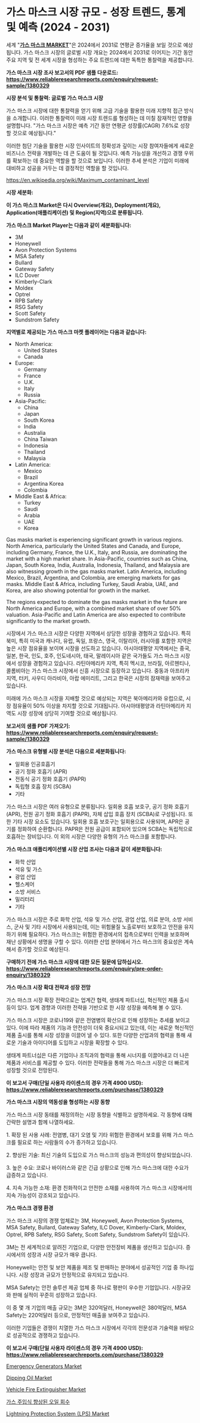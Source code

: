 <p><h1>가스 마스크 시장 규모 - 성장 트렌드, 통계 및 예측 (2024 - 2031)</h1></p><p>세계 "<strong><a href="https://www.reliableresearchreports.com/gas-masks-r1380329">가스 마스크 MARKET</a></strong>"은 2024에서 2031로 연평균 증가율을 보일 것으로 예상됩니다. 가스 마스크 시장의 글로벌 시장 개요는 2024에서 2031로 이어지는 기간 동안 주요 지역 및 전 세계 시장을 형성하는 주요 트렌드에 대한 독특한 통찰력을 제공합니다.</p>
<p><strong>가스 마스크 시장 조사 보고서의 PDF 샘플 다운로드: <a href="https://www.reliableresearchreports.com/enquiry/request-sample/1380329">https://www.reliableresearchreports.com/enquiry/request-sample/1380329</a></strong></p>
<p><strong>시장 분석 및 통찰력: 글로벌 가스 마스크 시장</strong></p>
<p><p>가스 마스크 시장에 대한 통찰력을 얻기 위해 고급 기술을 활용한 미래 지향적 접근 방식을 소개합니다. 이러한 통찰력이 미래 시장 트렌드를 형성하는 데 미칠 잠재적인 영향을 설명합니다. "가스 마스크 시장은 예측 기간 동안 연평균 성장률(CAGR) 7.6%로 성장할 것으로 예상됩니다."</p><p>이러한 첨단 기술을 활용한 시장 인사이트의 정확성과 깊이는 시장 참여자들에게 새로운 비즈니스 전략을 개발하는 데 큰 도움이 될 것입니다. 예측 가능성을 개선하고 경쟁 우위를 확보하는 데 중요한 역할을 할 것으로 보입니다. 이러한 추세 분석은 기업이 미래에 대비하고 성공을 거두는 데 결정적인 역할을 할 것입니다.</p></p>
<p><a href="%7CAUTHORITHY_DOMAIN_URL%7C">https://en.wikipedia.org/wiki/Maximum_contaminant_level</a></p>
<p><strong>시장 세분화:</strong></p>
<p><strong>이 가스 마스크 Market은 다시 Overview(개요), Deployment(개요), Application(애플리케이션) 및 Region(지역)으로 분류됩니다.</strong></p>
<p><strong>가스 마스크 Market Player는 다음과 같이 세분화됩니다:</strong></p>
<p><ul><li>3M</li><li>Honeywell</li><li>Avon Protection Systems</li><li>MSA Safety</li><li>Bullard</li><li>Gateway Safety</li><li>ILC Dover</li><li>Kimberly-Clark</li><li>Moldex</li><li>Optrel</li><li>RPB Safety</li><li>RSG Safety</li><li>Scott Safety</li><li>Sundstrom Safety</li></ul></p>
<p><strong>지역별로 제공되는 가스 마스크 마켓 플레이어는 다음과 같습니다:</strong></p>
<p><ul>
    <li>
        North America:
        <ul>
            <li>United States</li>
            <li>Canada</li>
        </ul>
    </li>
    <li>
        Europe:
        <ul>
            <li>Germany</li>
            <li>France</li>
            <li>U.K.</li>
            <li>Italy</li>
            <li>Russia</li>
        </ul>
    </li>
    <li>
        Asia-Pacific:
        <ul>
            <li>China</li>
            <li>Japan</li>
            <li>South Korea</li>
            <li>India</li>
            <li>Australia</li>
            <li>China Taiwan</li>
            <li>Indonesia</li>
            <li>Thailand</li>
            <li>Malaysia</li>
        </ul>
    </li>
    <li>
        Latin America:
        <ul>
            <li>Mexico</li>
            <li>Brazil</li>
            <li>Argentina Korea</li>
            <li>Colombia</li>
        </ul>
    </li>
    <li>
        Middle East & Africa:
        <ul>
            <li>Turkey</li>
            <li>Saudi</li>
            <li>Arabia</li>
            <li>UAE</li>
            <li>Korea</li>
        </ul>
    </li>
    </ul></p>
<p><p>Gas masks market is experiencing significant growth in various regions. North America, particularly the United States and Canada, and Europe, including Germany, France, the U.K., Italy, and Russia, are dominating the market with a high market share. In Asia-Pacific, countries such as China, Japan, South Korea, India, Australia, Indonesia, Thailand, and Malaysia are also witnessing growth in the gas masks market. Latin America, including Mexico, Brazil, Argentina, and Colombia, are emerging markets for gas masks. Middle East & Africa, including Turkey, Saudi Arabia, UAE, and Korea, are also showing potential for growth in the market.</p><p>The regions expected to dominate the gas masks market in the future are North America and Europe, with a combined market share of over 50% valuation. Asia-Pacific and Latin America are also expected to contribute significantly to the market growth.</p><p>시장에서 가스 마스크 시장은 다양한 지역에서 상당한 성장을 경험하고 있습니다. 특히 북미, 특히 미국과 캐나다, 유럽, 독일, 프랑스, 영국, 이탈리아, 러시아를 포함한 지역은 높은 시장 점유율을 보이며 시장을 선도하고 있습니다. 아시아태평양 지역에서는 중국, 일본, 한국, 인도, 호주, 인도네시아, 태국, 말레이시아 같은 국가들도 가스 마스크 시장에서 성장을 경험하고 있습니다. 라틴아메리카 지역, 특히 멕시코, 브라질, 아르헨티나, 콜롬비아는 가스 마스크 시장에서 신흥 시장으로 등장하고 있습니다. 중동과 아프리카 지역, 터키, 사우디 아라비아, 아랍 에미리트, 그리고 한국은 시장의 잠재력을 보여주고 있습니다.</p><p>미래에 가스 마스크 시장을 지배할 것으로 예상되는 지역은 북아메리카와 유럽으로, 시장 점유율이 50% 이상을 차지할 것으로 기대됩니다. 아시아태평양과 라틴아메리카 지역도 시장 성장에 상당히 기여할 것으로 예상됩니다.</p></p>
<p><strong>보고서의 샘플 PDF 가져오기: <a href="https://www.reliableresearchreports.com/enquiry/request-sample/1380329">https://www.reliableresearchreports.com/enquiry/request-sample/1380329</a></strong></p>
<p><strong>가스 마스크 유형별 시장 분석은 다음으로 세분화됩니다:</strong></p>
<p><ul><li>일회용 인공호흡기</li><li>공기 정화 호흡기 (APR)</li><li>전동식 공기 정화 호흡기 (PAPR)</li><li>독립형 호흡 장치 (SCBA)</li><li>기타</li></ul></p>
<p><p>가스 마스크 시장은 여러 유형으로 분류됩니다. 일회용 호흡 보호구, 공기 정화 호흡기 (APR), 전원 공기 정화 호흡기 (PAPR), 자체 삽입 호흡 장치 (SCBA)로 구성됩니다. 또한 기타 시장 요소도 있습니다. 일회용 호흡 보호구는 일회용으로 사용되며, APR은 공기를 정화하여 순환합니다. PAPR은 전원 공급이 포함되어 있으며 SCBA는 독립적으로 호흡하는 장비입니다. 이 외의 시장은 다양한 유형의 가스 마스크를 포함합니다.</p></p>
<p><strong>가스 마스크 애플리케이션별 시장 산업 조사는 다음과 같이 세분화됩니다:</strong></p>
<p><ul><li>화학 산업</li><li>석유 및 가스</li><li>광업 산업</li><li>헬스케어</li><li>소방 서비스</li><li>밀리터리</li><li>기타</li></ul></p>
<p><p>가스 마스크 시장은 주로 화학 산업, 석유 및 가스 산업, 광업 산업, 의료 분야, 소방 서비스, 군사 및 기타 시장에서 사용되는데, 이는 위험물질 노출로부터 보호하고 안전을 유지하기 위해 필요하다. 가스 마스크는 위험한 환경에서의 접촉으로부터 인력을 보호하며 재난 상황에서 생명을 구할 수 있다. 이러한 산업 분야에서 가스 마스크의 중요성은 계속해서 증가할 것으로 예상된다.</p></p>
<p><strong>구매하기 전에 가스 마스크 시장에 대한 모든 질문에 답하십시오. <a href="https://www.reliableresearchreports.com/enquiry/pre-order-enquiry/1380329">https://www.reliableresearchreports.com/enquiry/pre-order-enquiry/1380329</a></strong></p>
<p><strong>가스 마스크 시장 확대 전략과 성장 전망</strong></p>
<p><p>가스 마스크 시장 확장 전략으로는 업계간 협력, 생태계 파트너십, 혁신적인 제품 출시 등이 있다. 업계 경향과 이러한 전략을 기반으로 한 시장 성장을 예측해 볼 수 있다. </p><p>가스 마스크 시장은 코로나19와 같은 전염병의 확산으로 인해 성장하는 추세를 보이고 있다. 이에 따라 제품의 기능과 안전성이 더욱 중요시되고 있는데, 이는 새로운 혁신적인 제품 출시를 통해 시장 성장을 이끌어 낼 수 있다. 또한 다양한 산업과의 협력을 통해 새로운 기술과 아이디어를 도입하고 시장을 확장할 수 있다.</p><p>생태계 파트너십은 다른 기업이나 조직과의 협력을 통해 시너지를 이끌어내고 더 나은 제품과 서비스를 제공할 수 있다. 이러한 전략들을 통해 가스 마스크 시장은 더 빠르게 성장할 것으로 전망된다.</p></p>
<p><strong>이 보고서 구매(단일 사용자 라이센스의 경우 가격 4900 USD): <a href="https://www.reliableresearchreports.com/purchase/1380329">https://www.reliableresearchreports.com/purchase/1380329</a></strong></p>
<p><strong>가스 마스크 시장의 역동성을 형성하는 시장 동향</strong></p>
<p><p>가스 마스크 시장 동태를 재정의하는 시장 동향을 식별하고 설명하세요. 각 동향에 대해 간략한 설명과 함께 나열하세요. </p><p>1. 확장 된 사용 사례: 전염병, 대기 오염 및 기타 위험한 환경에서 보호를 위해 가스 마스크를 필요로 하는 사람들의 수가 증가하고 있습니다.</p><p>2. 향상된 기술: 최신 기술의 도입으로 가스 마스크의 성능과 편의성이 향상되었습니다.</p><p>3. 높은 수요: 코로나 바이러스와 같은 긴급 상황으로 인해 가스 마스크에 대한 수요가 급증하고 있습니다.</p><p>4. 지속 가능한 소재: 환경 친화적이고 안전한 소재를 사용하여 가스 마스크 시장에서의 지속 가능성이 강조되고 있습니다.</p></p>
<p><strong>가스 마스크 경쟁 환경</strong></p>
<p><p>가스 마스크 시장의 경쟁 업체로는 3M, Honeywell, Avon Protection Systems, MSA Safety, Bullard, Gateway Safety, ILC Dover, Kimberly-Clark, Moldex, Optrel, RPB Safety, RSG Safety, Scott Safety, Sundstrom Safety이 있습니다.  </p><p>3M는 전 세계적으로 알려진 기업으로, 다양한 안전장비 제품을 생산하고 있습니다. 증시에서의 성장과 시장 규모가 매우 큽니다.  </p><p>Honeywell는 안전 및 보안 제품을 제조 및 판매하는 분야에서 성공적인 기업 중 하나입니다. 시장 성장과 규모가 안정적으로 유지되고 있습니다.  </p><p>MSA Safety는 안전 솔루션 제공 업체 중 하나로 평판이 우수한 기업입니다. 시장규모와 판매 실적이 꾸준히 성장하고 있습니다.  </p><p>이 중 몇 개 기업의 매출 규모는 3M은 320억달러, Honeywell은 380억달러, MSA Safety는 220억달러 등으로, 안정적인 매출을 보여주고 있습니다.  </p><p>이러한 기업들은 경쟁이 치열한 가스 마스크 시장에서 각각의 전문성과 기술력을 바탕으로 성공적으로 경쟁하고 있습니다.</p></p>
<p><strong>이 보고서 구매(단일 사용자 라이센스의 경우 가격 4900 USD): <a href="https://www.reliableresearchreports.com/purchase/1380329">https://www.reliableresearchreports.com/purchase/1380329</a></strong></p>
<p><p><a href="https://medium.com/@karleeprice2004/emergency-generators-market-forecast-global-market-trends-and-analysis-from-2024-to-2031-covered-45d5d8e5ad40">Emergency Generators Market</a></p><p><a href="https://www.linkedin.com/pulse/deep-dive-dipping-oil-market-itstrends-segmentation-competitive-uywnf?trackingId=P2Sgu57zRR6RizU6kn7V%2FQ%3D%3D">Dipping Oil Market</a></p><p><a href="https://medium.com/@marcoshoppe2023/global-vehicle-fire-extinguisher-market-size-share-analysis-by-product-type-by-application-by-3d7f22dcbe13">Vehicle Fire Extinguisher Market</a></p><p><a href="https://github.com/sougarounis/Market-Research-Report-List-5/blob/main/281318585090.md">가스 주입식 향상된 오일 회수</a></p><p><a href="https://www.linkedin.com/pulse/insights-lightning-protection-system-lps-market-players-size-aqz8f?trackingId=acAkdTVQRniM2JXGcTcftQ%3D%3D">Lightning Protection System (LPS) Market</a></p></p>